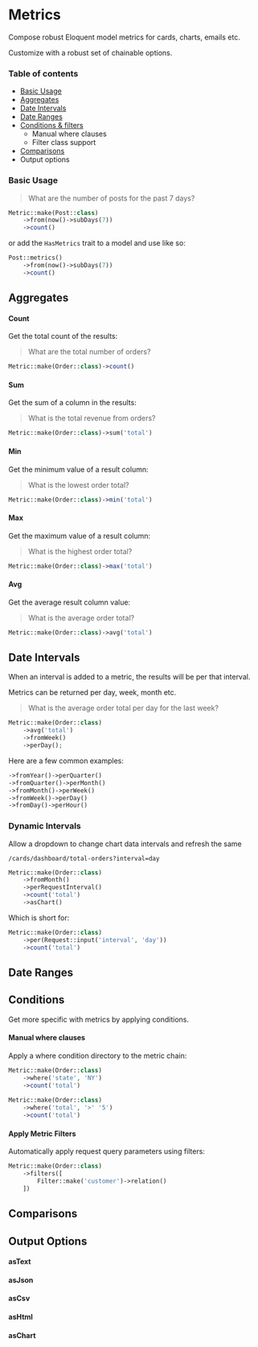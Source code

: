 # Metrics

Compose robust Eloquent model metrics for cards, charts, emails etc.

Customize with a robust set of chainable options.

### Table of contents

- [Basic Usage](https://github.com/headlesslaravel/docs/blob/main/metrics.md#basic-usage)
- [Aggregates](https://github.com/headlesslaravel/docs/blob/main/metrics.md#aggregates)
- [Date Intervals](https://github.com/headlesslaravel/docs/blob/main/metrics.md#date-intervals)
- [Date Ranges](https://github.com/headlesslaravel/docs/blob/main/metrics.md#date-ranges)
- [Conditions & filters](https://github.com/headlesslaravel/docs/blob/main/metrics.md#conditions)
    - Manual where clauses
    - Filter class support
- [Comparisons](https://github.com/headlesslaravel/docs/blob/main/metrics.md#comparisons)
- Output options

### Basic Usage

> What are the number of posts for the past 7 days?

```php
Metric::make(Post::class)
    ->from(now()->subDays(7))
    ->count()
```
or add the `HasMetrics` trait to a model and use like so:
```php
Post::metrics()
    ->from(now()->subDays(7))
    ->count()
```


## Aggregates 

#### Count

Get the total count of the results:

> What are the total number of orders?

```php
Metric::make(Order::class)->count()
```

#### Sum

Get the sum of a column in the results:

> What is the total revenue from orders?

```php
Metric::make(Order::class)->sum('total')
```

#### Min

Get the minimum value of a result column:

> What is the lowest order total?

```php
Metric::make(Order::class)->min('total')
```

#### Max

Get the maximum value of a result column:

> What is the highest order total?

```php
Metric::make(Order::class)->max('total')
```

#### Avg

Get the average result column value:

> What is the average order total?

```php
Metric::make(Order::class)->avg('total')
```

## Date Intervals

When an interval is added to a metric, the results will be per that interval.

Metrics can be returned per day, week, month etc.

> What is the average order total per day for the last week?
```php
Metric::make(Order::class)
    ->avg('total')
    ->fromWeek()
    ->perDay();
```

Here are a few common examples:

```php
->fromYear()->perQuarter()
->fromQuarter()->perMonth()
->fromMonth()->perWeek()
->fromWeek()->perDay()
->fromDay()->perHour()
```

### Dynamic Intervals

Allow a dropdown to change chart data intervals and refresh the same

```
/cards/dashboard/total-orders?interval=day
```
```php
Metric::make(Order::class)
    ->fromMonth()
    ->perRequestInterval()
    ->count('total')
    ->asChart()
```

Which is short for:
```php
Metric::make(Order::class)
    ->per(Request::input('interval', 'day'))
    ->count('total')
```

## Date Ranges

## Conditions

Get more specific with metrics by applying conditions.

#### Manual where clauses

Apply a where condition directory to the metric chain:

```php
Metric::make(Order::class)
    ->where('state', 'NY')
    ->count('total')
    
Metric::make(Order::class)
    ->where('total', '>' '5')
    ->count('total')
```

#### Apply Metric Filters

Automatically apply request query parameters using filters:

```php
Metric::make(Order::class)
    ->filters([
        Filter::make('customer')->relation()
    ])
```

## Comparisons


## Output Options

#### asText
#### asJson
#### asCsv
#### asHtml
#### asChart

